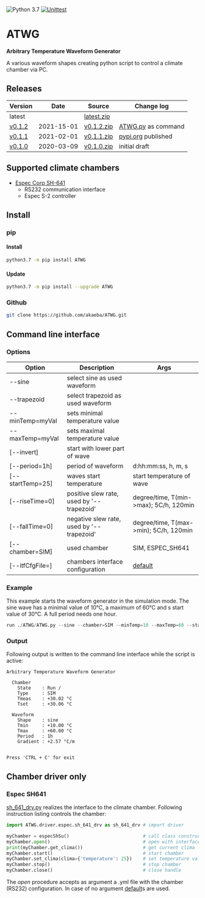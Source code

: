 ![Python 3.7](https://img.shields.io/badge/Python-3.7-blue.svg) [![Unittest](https://github.com/akaeba/ATWG/workflows/Unittest/badge.svg)](https://github.com/akaeba/ATWG/actions)

# ATWG

__Arbitrary Temperature Waveform Generator__

A various waveform shapes creating python script to control a climate chamber via PC.


## Releases

| Version                                              | Date       | Source                                                                                   | Change log                                                                    |
| ---------------------------------------------------- | ---------- | ---------------------------------------------------------------------------------------- | ----------------------------------------------------------------------------- |
| latest                                               |            | <a id="raw-url" href="https://github.com/akaeba/ATWG/archive/master.zip ">latest.zip</a> |                                                                               |
| [v0.1.2](https://github.com/akaeba/ATWG/tree/v0.1.2) | 2021-15-01 | <a id="raw-url" href="https://github.com/akaeba/ATWG/archive/v0.1.2.zip ">v0.1.2.zip</a> | [ATWG.py](https://github.com/akaeba/ATWG/blob/master/ATWG/ATWG.py) as command |
| [v0.1.1](https://github.com/akaeba/ATWG/tree/v0.1.1) | 2021-02-01 | <a id="raw-url" href="https://github.com/akaeba/ATWG/archive/v0.1.1.zip ">v0.1.1.zip</a> | [pypi.org](https://pypi.org/project/ATWG/) published                          |
| [v0.1.0](https://github.com/akaeba/ATWG/tree/v0.1.0) | 2020-03-09 | <a id="raw-url" href="https://github.com/akaeba/ATWG/archive/v0.1.0.zip ">v0.1.0.zip</a> | initial draft                                                                 |


## Supported climate chambers
 * [Espec Corp SH-641](https://espec.com/na/products/model/sh_641)
    - RS232 communication interface
    - Espec S-2 controller


## Install

### pip

#### Install
```bash
python3.7 -m pip install ATWG
```

#### Update
```bash
python3.7 -m pip install --upgrade ATWG
```


### Github
```bash
git clone https://github.com/akaeba/ATWG.git
```


## Command line interface

### Options

| Option           | Description                               | Args                                                                                      |
| ---------------- | ----------------------------------------- | ----------------------------------------------------------------------------------------- |
| --sine           | select sine as used waveform              |                                                                                           |
| --trapezoid      | select trapezoid as used waveform         |                                                                                           |
| --minTemp=myVal  | sets minimal temperature value            |                                                                                           |
| --maxTemp=myVal  | sets maximal temperature value            |                                                                                           |
| [--invert]       | start with lower part of wave             |                                                                                           |
| [--period=1h]    | period of waveform                        | d:hh:mm:ss, h, m, s                                                                       |
| [--startTemp=25] | waves start temperature                   | start temperature of wave                                                                 |
| [--riseTime=0]   | positive slew rate, used by '--trapezoid' | degree/time, T(min->max); 5C/h, 120min                                                    |
| [--fallTime=0]   | negative slew rate, used by '--trapezoid' | degree/time, T(max->min); 5C/h, 120min                                                    |
| [--chamber=SIM]  | used chamber                              | SIM, ESPEC_SH641                                                                          |
| [--itfCfgFile=]  | chambers interface configuration          | [default](https://github.com/akaeba/ATWG/blob/master/ATWG/driver/espec/sh_if_default.yml) |


### Example

This example starts the waveform generator in the simulation mode. The sine wave has a minimal value of 10°C, a
maximum of 60°C and s start value of 30°C. A full period needs one hour.

```python
run ./ATWG/ATWG.py --sine --chamber=SIM --minTemp=10 --maxTemp=60 --startTemp=30 --period=1h
```


### Output

Following output is written to the command line interface while the script is active:

```text
Arbitrary Temperature Waveform Generator

  Chamber
    State    : Run /
    Type     : SIM
    Tmeas    : +30.02 °C
    Tset     : +30.06 °C

  Waveform
    Shape    : sine
    Tmin     : +10.00 °C
    Tmax     : +60.00 °C
    Period   : 1h
    Gradient : +2.57 °C/m


Press 'CTRL + C' for exit
```


## Chamber driver only

### Espec SH641
[sh_641_drv.py](https://github.com/akaeba/ATWG/blob/master/ATWG/driver/espec/sh_641_drv.py) realizes the interface to the climate chamber. Following instruction listing controls the chamber:

```python
import ATWG.driver.espec.sh_641_drv as sh_641_drv # import driver

myChamber = especShSu()                           # call class constructor
myChamber.open()                                  # open with interface defaults
print(myChamber.get_clima())                      # get current clima
myChamber.start()                                 # start chamber
myChamber.set_clima(clima={'temperature': 25})    # set temperature value
myChamber.stop()                                  # stop chamber
myChamber.close()                                 # close handle
```

The _open_ procedure accepts as argument a .yml file with the chamber (RS232) configuration. In case of no argument [default](https://github.com/akaeba/ATWG/blob/master/ATWG/driver/espec/sh_if_default.yml)s are used.
